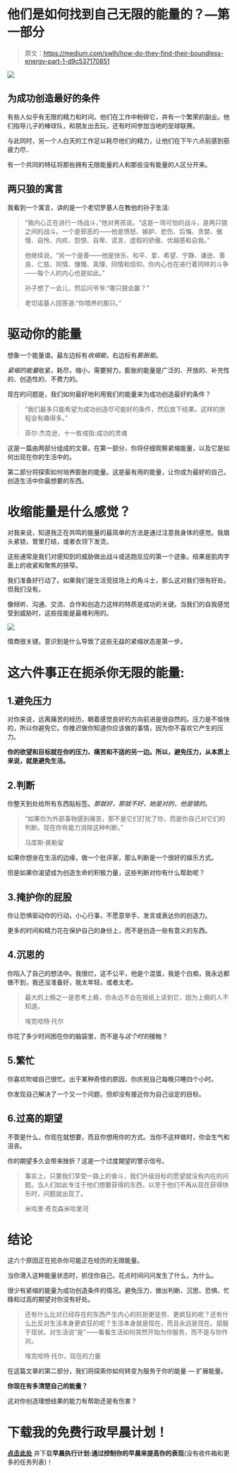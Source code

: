 # 他们是如何找到自己无限的能量的？—第一部分

> 原文：<https://medium.com/swlh/how-do-they-find-their-boundless-energy-part-1-d9c537170851>

![](img/fc20cee77faa9d696565c7a3d831ad80.png)

## 为成功创造最好的条件

有些人似乎有无限的精力和时间。他们在工作中粉碎它，并有一个繁荣的副业。他们指导儿子的棒球队，和朋友出去玩，还有时间参加当地的垒球联赛。

与此同时，另一个人白天的工作足以耗尽他们的精力，让他们在下午六点前感到筋疲力尽..

有一个共同的特征将那些拥有无限能量的人和那些没有能量的人区分开来。

## 两只狼的寓言

我看到一个寓言，讲的是一个老切罗基人在教他的孙子生活:

> “我内心正在进行一场战斗，”他对男孩说。“这是一场可怕的战斗，是两只狼之间的战斗。一个是邪恶的——他是愤怒、嫉妒、悲伤、后悔、贪婪、傲慢、自怜、内疚、怨恨、自卑、谎言、虚假的骄傲、优越感和自我。”
> 
> 他继续说，“另一个是善——他是快乐、和平、爱、希望、宁静、谦逊、善良、仁慈、同情、慷慨、真理、同情和信仰。你内心也在进行着同样的斗争——每个人的内心也是如此。”
> 
> 孙子想了一会儿，然后问爷爷:“哪只狼会赢？”
> 
> 老切诺基人回答道:“你喂养的那只。”

# 驱动你的能量

想象一个能量谱。最左边标有*收缩能*，右边标有*膨胀能*。

*紧缩的能量*收紧，耗尽，缩小，需要努力。膨胀的能量是广泛的、开放的、补充性的、创造性的、不费力的。

现在的问题是，我们如何最好地利用我们的能量来为成功创造最好的条件？

> “我们最多只能希望为成功创造尽可能好的条件，然后放下结果。这样的旅程会有趣得多。”
> 
> 菲尔·杰克逊，十一枚戒指:成功的灵魂

这是一篇由两部分组成的文章。在第一部分，你将仔细观察紧缩能量，以及它是如何出现在你的生活中的。

第二部分将探索如何培养膨胀的能量。这是最有用的能量，让你成为最好的自己，创造生活中你最想要的东西。

# 收缩能量是什么感觉？

对我来说，知道我正在共鸣的能量的最简单的方法是通过注意我身体的感觉。我眉头紧锁，胃里打结，或者衣领下发烫。

这些通常是我们对感知到的威胁做出战斗或逃跑反应的第一个迹象。结果是肌肉字面上的收紧和聚焦的狭窄。

我们准备好行动了。如果我们是生活竞技场上的角斗士，那么这对我们很有好处。但我们没有。

像倾听、沟通、交流、合作和创造力这样的特质是成功的关键。当我们的自我感觉受到威胁时，这些技能是最难利用的。

![](img/79fc6deedfe73c8c44666573bbb02449.png)

情商很关键。意识到是什么导致了这些无益的紧缩状态是第一步。

# 这六件事正在扼杀你无限的能量:

## 1.避免压力

对你来说，远离痛苦的经历，朝着感觉良好的方向前进是很自然的。压力是不愉快的，所以你避免它。你推迟做你知道你应该做的事情，因为你不喜欢它产生的压力。

**你的欲望和目标就在你的压力、痛苦和不适的另一边。所以，避免压力，从本质上来说，就是避免生活。**

## 2.判断

你整天到处给所有东西贴标签。*那就好，那就不好，她是对的，他是错的*。

> “如果你为外部事物感到痛苦，那不是它们打扰了你，而是你自己对它们的判断。现在你有能力消除这种判断。”
> 
> 马库斯·奥勒留

如果你想坐在生活的边缘，做一个批评家，那么判断是一个很好的娱乐方式。

但是如果你渴望成为创造生命的积极力量，这些判断对你有什么帮助呢？

## 3.掩护你的屁股

你让恐惧驱动你的行动，小心行事，不愿意举手、发言或表达你的创造力。

更多的时间和精力花在保护自己的身份上，而不是创造一些有意义的东西。

## 4.沉思的

你陷入了自己的想法中。我很烂，这不公平，他是个混蛋，我是个白痴，我永远都做不到，我还没准备好，我太年轻，或者太老。

> 最大的上瘾之一是思考上瘾，你永远不会在报纸上读到它，因为上瘾的人不知道。
> 
> 埃克哈特·托尔

你花了多少时间困在你的脑袋里，而不是与*这个时刻*接触？

## 5.繁忙

你喜欢吹嘘自己很忙。出于某种奇怪的原因，你庆祝自己每晚只睡四个小时。

你发现自己解决了一个又一个问题，但却没有接近你为自己设定的目标。

## 6.过高的期望

不管是什么，你现在就想要，而且你想用你的方式。当你不这样做时，你会生气和沮丧。

你的期望多久会带来挫折？这是一个过度期望的警示信号。

> 事实上，只要我们享受一路上的奋斗，我们升级目标的愿望就没有内在的问题。当人们如此专注于他们想要获得的东西，以至于他们不再从现在获得快乐时，问题就出现了。
> 
> 米哈里·奇克森米哈里河

# 结论

这六个原因正在扼杀你可能正在经历的无限能量。

当你滑入这种能量状态时，抓住你自己。花点时间问问发生了什么，为什么。

很少有紧缩的能量为成功创造条件的情况。避免压力、做出判断、沉思、恐惧、忙碌和过高的期望对你没有好处。

> 还有什么比对已经存在的东西产生内心的抗拒更徒劳、更疯狂的呢？还有什么比反对生活本身更疯狂的呢？生活本身就是现在，而且永远是现在。屈服于现状。对生活说“是”——看看生活如何突然开始为你服务，而不是与你作对。
> 
> 埃克哈特·托尔，现在的力量

在这篇文章的第二部分，我们将探索你如何转变为服务于你的能量 *—* 扩展能量。

**你现在有多清楚自己的能量？**

这对你创造理想结果的能力有帮助还是有伤害？

# 下载我的免费行政早晨计划！

[**点击此处**](https://www.createpurpose.net/executive-morning-plan) 并下载**早晨执行计划:通过控制你的早晨来提高你的表现**(没有收件箱和更多的任务列表)！